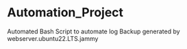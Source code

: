 # Automation_Project
Automated Bash Script to automate log Backup generated by webserver.ubuntu22.LTS.jammy
